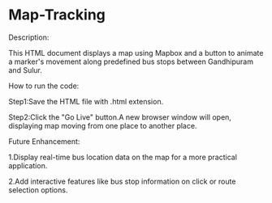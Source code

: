# Map-Tracking

Description:

This HTML document displays a map using Mapbox and a button to animate a marker's movement along predefined bus stops between Gandhipuram and Sulur.

How to run the code:

Step1:Save the HTML file with .html extension.

Step2:Click the "Go Live" button.A new browser window will open, displaying map moving from one place to another place.

Future Enhancement:

  1.Display real-time bus location data on the map for a more practical application.

  2.Add interactive features like bus stop information on click or route selection options.
